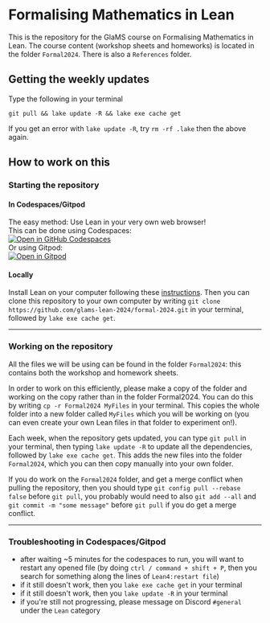 # Formalising Mathematics in Lean

This is the repository for the GlaMS course on Formalising Mathematics in Lean. The course content (workshop sheets and homeworks) is located in the folder `Formal2024`. There is also a `References` folder.

## Getting the weekly updates

Type the following in your terminal
```terminal
git pull && lake update -R && lake exe cache get
```

If you get an error with `lake update -R`, try `rm -rf .lake` then the above again.

## How to work on this

### Starting the repository

#### In Codespaces/Gitpod
The easy method: Use Lean in your very own web browser! <br>
This can be done using Codespaces:<br> [![Open in GitHub Codespaces](https://github.com/codespaces/badge.svg)](https://codespaces.new/glams-lean-2024/formal-2024?quickstart=1) <br>
Or using Gitpod:<br> [![Open in Gitpod](https://gitpod.io/button/open-in-gitpod.svg)](https://gitpod.io/#https://github.com/glams-lean-2024/formal-2024)

#### Locally
Install Lean on your computer following these [instructions](https://leanprover-community.github.io/get_started.html).
Then you can clone this repository to your own computer by writing `git clone https://github.com/glams-lean-2024/formal-2024.git` in your terminal, followed by `lake exe cache get`.

---
### Working on the repository

All the files we will be using can be found in the folder `Formal2024`: this contains both the workshop and homework sheets.

In order to work on this efficiently, please make a copy of the folder and working on the copy rather than in the folder Formal2024. You can do this by writing `cp -r Formal2024 MyFiles` in your terminal. This copies the whole folder into a new folder called `MyFiles` which you will be working on (you can even create your own Lean files in that folder to experiment on!).

Each week, when the repository gets updated, you can type `git pull` in your terminal, then typing `lake update -R` to update all the dependencies, followed by `lake exe cache get`. This adds the new files into the folder `Formal2024`, which you can then copy manually into your own folder.

If you do work on the `Formal2024` folder, and get a merge conflict when pulling the repository, then you should type `git config pull --rebase false` before `git pull`, you probably would need to also `git add --all` and `git commit -m "some message"` before `git pull` if you do get a merge conflict.

---
### Troubleshooting in Codespaces/Gitpod

- after waiting ~5 minutes for the codespaces to run, you will want to restart any opened file (by doing `ctrl / command + shift + P`, then you search for something along the lines of `Lean4:restart file`)
- if it still doesn't work, then you `lake exe cache get` in your terminal
- if it still doesn't work, then you `lake update -R` in your terminal
- if you're still not progressing, please message on Discord `#general` under the `Lean` category

